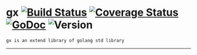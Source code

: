 # gx  [![Build Status](https://travis-ci.org/vipally/gx.svg?branch=master)](https://travis-ci.org/vipally/gx) [![Coverage Status](https://coveralls.io/repos/vipally/gx/badge.svg?branch=master)](https://coveralls.io/r/vipally/gx?branch=master) [![GoDoc](https://godoc.org/github.com/vipally/gx?status.svg)](https://godoc.org/github.com/vipally/gx) ![Version](https://img.shields.io/badge/version-0.0.1-green.svg)
	gx is an extend library of golang std library
----

